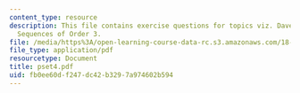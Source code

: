 ```yaml
---
content_type: resource
description: This file contains exercise questions for topics viz. Davenport-Schinzel
  Sequences of Order 3.
file: /media/https%3A/open-learning-course-data-rc.s3.amazonaws.com/18-319-geometric-combinatorics-fall-2005/fb0ee60df247dc42b3297a974602b594_pset4.pdf
file_type: application/pdf
resourcetype: Document
title: pset4.pdf
uid: fb0ee60d-f247-dc42-b329-7a974602b594
---
```

